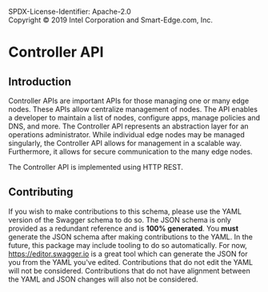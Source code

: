 SPDX-License-Identifier: Apache-2.0    
Copyright © 2019 Intel Corporation and Smart-Edge.com, Inc.    

# Controller API
## Introduction
Controller APIs are important APIs for those managing one or many edge nodes. These APIs allow centralize management of nodes. The API enables a developer to maintain a list of nodes, configure apps, manage policies and DNS, and more. The Controller API represents an abstraction layer for an operations administrator. While individual edge nodes may be managed singularly, the Controller API allows for management in a scalable way. Furthermore, it allows for secure communication to the many edge nodes.

The Controller API is implemented using HTTP REST.

## Contributing
If you wish to make contributions to this schema, please use the YAML version of the Swagger schema to do so. The JSON schema is only provided as a redundant reference and is **100% generated**. You **must** generate the JSON schema after making contributions to the YAML. In the future, this package may include tooling to do so automatically. For now, https://editor.swagger.io is a great tool which can generate the JSON for you from the YAML you've edited. Contributions that do not edit the YAML will not be considered. Contributions that do not have alignment between the YAML and JSON changes will also not be considered.
